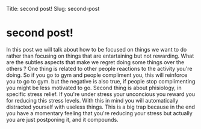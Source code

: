 Title: second post!
Slug:  second-post

# second post!
In this post we will talk about how to be focused on things we want to do rather than focusing on things that are entartaining but not rewarding. What are the subtles aspects that make we regret doing some things over the others ? 
One thing is related to other people reactions to the activity you're doing. So if you go to gym and people compliment you, this will reinforce you to go to gym. but the negative is also true, if people stop complimenting you might be less motivated to go.
Second thing is about phisiology, in specific stress relief. If you're under stress your unconcious you reward you for reducing this stress levels. With this in mind you will automatically distracted yourself with useless things. This is a big trap because in the end you have a momentary feeling that you're reducing your stress but actually you are just postponing it, and it compounds.

